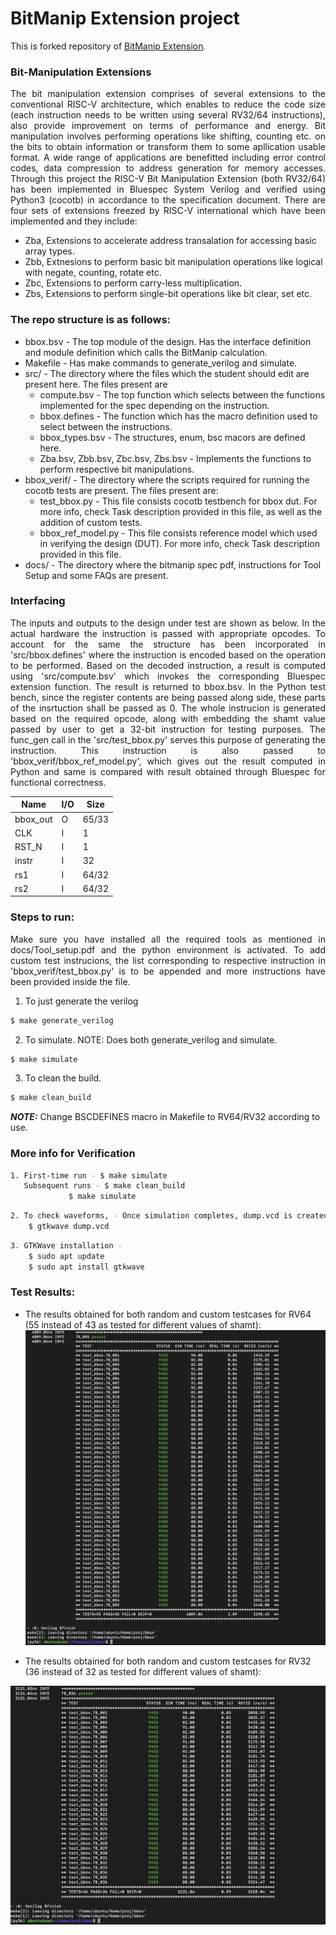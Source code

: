 # BitManip Extension project

This is forked repository of [BitManip Extension](https://gitlab.com/mindgrove1/shakti/bboxStudents). 

### Bit-Manipulation Extensions

<div align="justify"> The bit manipulation extension comprises of several extensions to the conventional RISC-V architecture, which enables to reduce the code size (each instruction needs to be written using several RV32/64 instructions), also provide improvement on terms of performance and energy. Bit manipulation involves performing operations like shifting, counting etc. on the bits to obtain information or transform them to some apllication usable format. A wide range of applications are benefitted including error control codes, data compression to address generation for memory accesses. Through this project the RISC-V Bit Manipulation Extension (both RV32/64) has been implemented in Bluespec System Verilog and verified using Python3 (cocotb) in accordance to the specification document. There are four sets of extensions freezed by RISC-V international which have been implemented and they include:  </div>

- Zba, Extensions to accelerate address transalation for accessing basic array types.
- Zbb, Extnesions to perform basic bit manipulation operations like logical with negate, counting, rotate etc. 
- Zbc, Extensions to perform carry-less multiplication.
- Zbs, Extensions to perform single-bit operations like bit clear, set etc. 

### The repo structure is as follows:
- bbox.bsv - The top module of the design. Has the interface definition and module definition which calls the BitManip calculation.
- Makefile - Has make commands to generate_verilog and simulate.
- src/ - The directory where the files which the student should edit are present here. The files present are
	- compute.bsv - The top function which selects between the functions implemented for the spec depending on the instruction.
	- bbox.defines - The function which has the macro definition used to select between the instructions.
	- bbox_types.bsv - The structures, enum, bsc macors are defined here.
	- Zba.bsv, Zbb.bsv, Zbc.bsv, Zbs.bsv - Implements the functions to perform respective bit manipulations. 
- bbox_verif/ - The directory where the scripts required for running the cocotb tests are present. The files present are:
	- test_bbox.py - This file consists cocotb testbench for bbox dut. For more info, check Task description provided in this file, as well as the addition of custom tests. 
	- bbox_ref_model.py - This file consists reference model which used in verifying the design (DUT). For more info, check Task description provided in this file. 
- docs/ - The directory where the bitmanip spec pdf, instructions for Tool Setup and some FAQs are present. 

### Interfacing 

<div align="justify"> The inputs and outputs to the design under test are shown as below. In the actual hardware the instruction is passed with appropriate opcodes. To account for the same the structure has been incorporated in 'src/bbox.defines' where the instruction is encoded based on the operation to be performed. Based on the decoded instruction, a result is computed using 'src/compute.bsv' which invokes the corresponding Bluespec extension function. The result is returned to bbox.bsv. In the Python test bench, since the register contents are being passed along side, these parts of the insrtuction shall be passed as 0. The whole instrucion is generated based on the required opcode, along with embedding the shamt value passed by user to get a 32-bit instruction for testing purposes. The func_gen call in the 'src/test_bbox.py' serves this purpose of generating the instruction. This instruction is also passed to 'bbox_verif/bbox_ref_model.py', which gives out the result computed in Python and same is compared with result obtained through Bluespec for functional correctness. </div>

| Name | I/O | Size |
| --- | --- | --- |
| bbox_out | O | 65/33|
| CLK | I  | 1  |
| RST_N | I | 1 |
| instr | I | 32 |
| rs1 | I | 64/32 |
| rs2 | I | 64/32 | 


### Steps to run:
<div align="justify"> Make sure you have installed all the required tools as mentioned in docs/Tool_setup.pdf and the python environment is activated. To add custom test instrucions, 
the list corresponding to respective instruction in 'bbox_verif/test_bbox.py' is to be appended and more instructions have been provided inside the file. </div> 

1. To just generate the verilog
```bash
$ make generate_verilog
```
2. To simulate. NOTE: Does both generate_verilog and simulate.
```bash
$ make simulate
```
3. To clean the build.
```bash
$ make clean_build
```

**_NOTE:_** Change BSCDEFINES macro in Makefile to RV64/RV32 according to use. 

### More info for Verification

```bash
1. First-time run - $ make simulate
   Subsequent runs - $ make clean_build
   		     $ make simulate
```
```bash
2. To check waveforms, - Once simulation completes, dump.vcd is created in bbox/
    $ gtkwave dump.vcd
```    
```bash    
3. GTKWave installation - 
	$ sudo apt update
	$ sudo apt install gtkwave
```    

### Test Results: 
- The results obtained for both random and custom testcases for RV64 (55 instead of 43 as tested for different values of shamt): 
![image.png](./image.png)

- The results obtained for both random and custom testcases for RV32 (36 instead of 32 as tested for different values of shamt): 

![image-1.png](./image-1.png)

